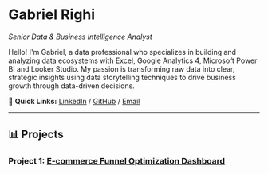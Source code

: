 # Gabriel Righi
_Senior Data & Business Intelligence Analyst_

Hello! I'm Gabriel, a data professional who specializes in building and analyzing data ecosystems with Excel, Google Analytics 4, Microsoft Power BI and Looker Studio. My passion is transforming raw data into clear, strategic insights using data storytelling techniques to drive business growth through data-driven decisions.

🔗 **Quick Links:** [LinkedIn](https://www.linkedin.com/in/righi/) / [GitHub](https://github.com/righi17) / [Email](mailto:gabriel.righi@hotmail.com)

---
## 📊 Projects

### Project 1: [E-commerce Funnel Optimization Dashboard](./01.md)
